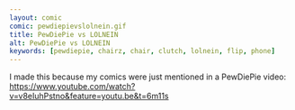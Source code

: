 ```yaml
---
layout: comic
comic: pewdiepievslolnein.gif
title: PewDiePie vs LOLNEIN
alt: PewDiePie vs LOLNEIN
keywords: [pewdiepie, chairz, chair, clutch, lolnein, flip, phone]
---
```


I made this because my comics were just mentioned in a PewDiePie video: https://www.youtube.com/watch?v=v8eIuhPstno&feature=youtu.be&t=6m11s
 
